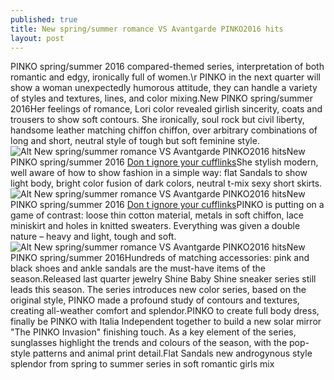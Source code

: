 ```yaml
---
published: true
title: New spring/summer romance VS Avantgarde PINKO2016 hits
layout: post
---
```

PINKO spring/summer 2016 compared-themed series, interpretation of both romantic and edgy, ironically full of women.\r PINKO in the next quarter will show a woman unexpectedly humorous attitude, they can handle a variety of styles and textures, lines, and color mixing.New PINKO spring/summer 2016Her feelings of romance, Lori color revealed girlish sincerity, coats and trousers to show soft contours. She ironically, soul rock but civil liberty, handsome leather matching chiffon chiffon, over arbitrary combinations of long and short, neutral style of tough but soft feminine style.![Alt New spring/summer romance VS Avantgarde PINKO2016 hits](https://c2.staticflickr.com/2/1445/23300362214_c67574a222_z.jpg)New PINKO spring/summer 2016 [Don t ignore your cufflinks](http://www.mkfans.com/2015/10/07/don-t-ignore-your-cufflinks/)She stylish modern, well aware of how to show fashion in a simple way: flat Sandals to show light body, bright color fusion of dark colors, neutral t-mix sexy short skirts.![Alt New spring/summer romance VS Avantgarde PINKO2016 hits](https://c2.staticflickr.com/6/5806/23632911860_5ac76f5967_z.jpg)New PINKO spring/summer 2016 [Don t ignore your cufflinks](http://www.mkfans.com/2015/10/07/don-t-ignore-your-cufflinks/)PINKO is putting on a game of contrast: loose thin cotton material, metals in soft chiffon, lace miniskirt and holes in knitted sweaters. Everything was given a double nature – heavy and light, tough and soft.![Alt New spring/summer romance VS Avantgarde PINKO2016 hits](https://c2.staticflickr.com/6/5791/23301804613_3f435632f7_z.jpg)New PINKO spring/summer 2016Hundreds of matching accessories: pink and black shoes and ankle sandals are the must-have items of the season.Released last quarter jewelry Shine Baby Shine sneaker series still leads this season. The series introduces new color series, based on the original style, PINKO made a profound study of contours and textures, creating all-weather comfort and splendor.PINKO to create full body dress, finally be PINKO with Italia Independent together to build a new solar mirror \"The PINKO Invasion\" finishing touch. As a key element of the series, sunglasses highlight the trends and colours of the season, with the pop-style patterns and animal print detail.Flat Sandals new androgynous style splendor from spring to summer series in soft romantic girls mix